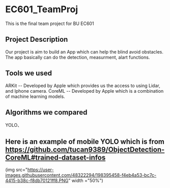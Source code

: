# EC601_TeamProj
This is the final team project for BU EC601

## Project Description
Our project is aim to build an App which can help the blind avoid obstacles.
The app basically can do the detection, measurment, alart functions.

## Tools we used
ARKit -- Developed by Apple which provides us the access to using Lidar, and Iphone camera.
CoreML -- Developed by Apple which is a combination of machine learning models.

## Algorithms we compared
YOLO、


## Here is an example of mobile YOLO which is from https://github.com/tucan9389/ObjectDetection-CoreML#trained-dataset-infos
(img src="https://user-images.githubusercontent.com/48322294/198395458-f4eb4a53-bc7c-4415-b38c-f8db70121ff8.PNG" width ="50%")
